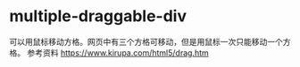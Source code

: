 # multiple-draggable-div

可以用鼠标移动方格。网页中有三个方格可移动，但是用鼠标一次只能移动一个方格。
参考资料
https://www.kirupa.com/html5/drag.htm
